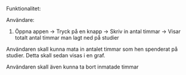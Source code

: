 Funktionalitet: 


Användare: 

1) Öppna appen -> Tryck på en knapp -> Skriv in antal timmar -> Visar totalt antal timmar man lagt ned på studier



Användaren skall kunna mata in antalet timmar som hen spenderat på studier. Detta skall sedan visas i en graf. 

Användaren skall även kunna ta bort inmatade timmar
